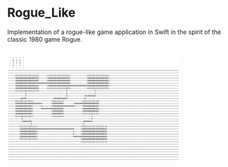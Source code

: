 # Rogue_Like
Implementation of a rogue-like game application in Swift in the spirit of the classic 1980 game Rogue.

<br> <img src="./photos/dungeon.png" alt="dungeon" width="400" />
